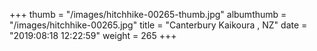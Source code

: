+++
thumb = "/images/hitchhike-00265-thumb.jpg"
albumthumb = "/images/hitchhike-00265.jpg"
title = "Canterbury Kaikoura , NZ"
date = "2019:08:18 12:22:59"
weight = 265
+++
